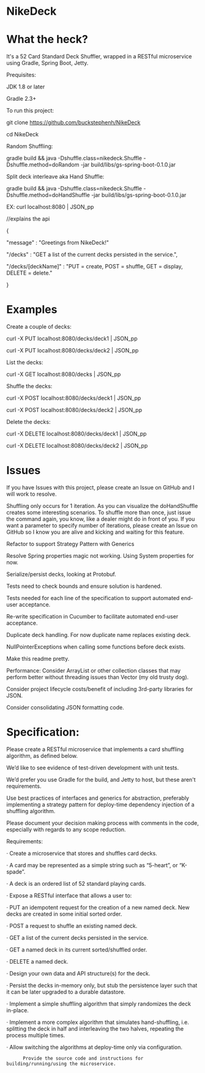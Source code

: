 # NikeDeck 

# What the heck?

It's a 52 Card Standard Deck Shuffler, wrapped in a RESTful microservice using Gradle, Spring Boot, Jetty.

Prequisites:

JDK 1.8 or later

Gradle 2.3+

To run this project:

git clone https://github.com/buckstephenh/NikeDeck

cd NikeDeck

Random Shuffling:

gradle build && java -Dshuffle.class=nikedeck.Shuffle -Dshuffle.method=doRandom -jar build/libs/gs-spring-boot-0.1.0.jar

Split deck interleave aka Hand Shuffle:

gradle build && java -Dshuffle.class=nikedeck.Shuffle -Dshuffle.method=doHandShuffle -jar build/libs/gs-spring-boot-0.1.0.jar

EX: curl localhost:8080 | JSON_pp 

 //explains the api

{

   "message" : "Greetings from NikeDeck!"

   "/decks" : "GET a list of the current decks persisted in the service.",

   "/decks/[deckName]" : "PUT = create, POST = shuffle, GET = display, DELETE = delete."

}

# Examples

Create a couple of decks:

curl -X PUT localhost:8080/decks/deck1 | JSON_pp

curl -X PUT localhost:8080/decks/deck2 | JSON_pp


List the decks:

curl -X GET localhost:8080/decks | JSON_pp


Shuffle the decks:

curl -X POST localhost:8080/decks/deck1 | JSON_pp

curl -X POST localhost:8080/decks/deck2 | JSON_pp


Delete the decks:

curl -X DELETE localhost:8080/decks/deck1 | JSON_pp

curl -X DELETE localhost:8080/decks/deck2 | JSON_pp


# Issues

If you have Issues with this project, please create an Issue on GitHub and I will work to resolve.

Shuffling only occurs for 1 iteration.  As you can visualize the doHandShuffle creates some interesting scenarios.  To shuffle more than once, just issue the command again, you know, like a dealer might do in front of you.  If you want a parameter to specify number of iterations, please create an Issue on GitHub so I know you are alive and kicking and waiting for this feature.

Refactor to support Strategy Pattern with Generics

Resolve Spring properties magic not working.  Using System properties for now.

Serialize/persist decks, looking at Protobuf.

Tests need to check bounds and ensure solution is hardened.

Tests needed for each line of the specification to support automated end-user acceptance.

Re-write specification in Cucumber to facilitate automated end-user acceptance.

Duplicate deck handling.  For now duplicate name replaces existing deck.

NullPointerExceptions when calling some functions before deck exists.

Make this readme pretty.

Performance: Consider ArrayList or other collection classes that may perform better without threading issues than Vector (my old trusty dog).

Consider project lifecycle costs/benefit of including 3rd-party libraries for JSON.

Consider consolidating JSON formatting code.

# Specification:

Please create a RESTful microservice that implements a card shuffling algorithm, as defined below.  

We’d like to see evidence of test-driven development with unit tests.  

We’d prefer you use Gradle for the build, and Jetty to host, but these aren't requirements.  

Use best practices of interfaces and generics for abstraction, preferably implementing a strategy pattern for deploy-time dependency injection of a shuffling algorithm.  

Please document your decision making process with comments in the code, especially with regards to any scope reduction.
 
Requirements:

·         Create a microservice that stores and shuffles card decks.

·         A card may be represented as a simple string such as “5-heart”, or “K-spade”.

·         A deck is an ordered list of 52 standard playing cards.

·         Expose a RESTful interface that allows a user to:

·         PUT an idempotent request for the creation of a new named deck.  New decks are created in some initial sorted order.

·         POST a request to shuffle an existing named deck.

·         GET a list of the current decks persisted in the service.

·         GET a named deck in its current sorted/shuffled order.

·         DELETE a named deck.

·         Design your own data and API structure(s) for the deck.

·         Persist the decks in-memory only, but stub the persistence layer such that it can be later upgraded to a durable datastore.

·         Implement a simple shuffling algorithm that simply randomizes the deck in-place.

·         Implement a more complex algorithm that simulates hand-shuffling, i.e. splitting the deck in half and interleaving the two halves, repeating the process multiple times.

·         Allow switching the algorithms at deploy-time only via configuration.

          Provide the source code and instructions for building/running/using the microservice.

